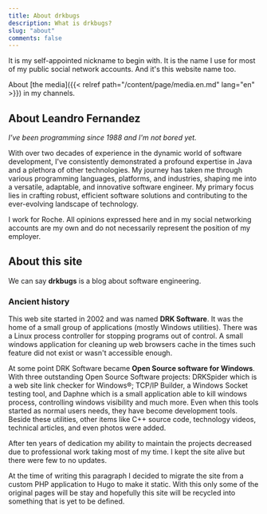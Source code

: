```yaml
---
title: About drkbugs
description: What is drkbugs?
slug: "about"
comments: false
---
```


It is my self-appointed nickname to begin with.
It is the name I use for most of my public social network accounts.
And it's this website name too.

About [the media]({{< relref path="/content/page/media.en.md" lang="en" >}}) in my channels.

## About Leandro Fernandez

_I've been programming since 1988 and I'm not bored yet._

With over two decades of experience in the dynamic world of software development, I've consistently demonstrated a profound expertise in Java and a plethora of other technologies. My journey has taken me through various programming languages, platforms, and industries, shaping me into a versatile, adaptable, and innovative software engineer. My primary focus lies in crafting robust, efficient software solutions and contributing to the ever-evolving landscape of technology.

I work for Roche.
All opinions expressed here and in my social networking accounts are my own and do not necessarily represent the position of my employer.

## About this site

We can say **drkbugs** is a blog about software engineering.

### Ancient history

This web site started in 2002 and was named **DRK Software**.
It was the home of a small group of applications (mostly Windows utilities).
There was a Linux process controller for stopping programs out of control.
A small windows application for cleaning up web browsers cache in the times such feature did not exist or wasn't accessible enough.

At some point DRK Software became **Open Source software for Windows**.
With three outstanding Open Source Software projects: DRKSpider which is a web site link checker for Windows®; TCP/IP Builder, a Windows Socket testing tool, and  Daphne which is a small application able to kill windows process, controlling windows visibility and much more.
Even when this tools started as normal users needs, they have become development tools.
Beside these utilities, other items like C++ source code, technology videos, technical articles, and even photos were added.

After ten years of dedication my ability to maintain the projects decreased due to professional work taking most of my time.
I kept the site alive but there were few to no updates.

At the time of writing this paragraph I decided to migrate the site from a custom PHP application to Hugo to make it static.
With this only some of the original pages will be stay and hopefully this site will be recycled into something that is yet to be defined.

